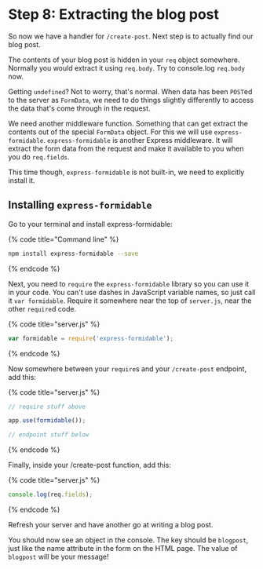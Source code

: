 # Step 8: Extracting the blog post

So now we have a handler for `/create-post`.  Next step is to actually find our blog post.

The contents of your blog post is hidden in your `req` object somewhere. Normally you would extract it using `req.body`. Try to console.log `req.body` now.

Getting `undefined`? Not to worry, that's normal. When data has been `POST`ed to the server as `FormData`, we need to do things slightly differently to access the data that's come through in the request.

We need another middleware function. Something that can get extract the contents out of the special `FormData` object. For this we will use `express-formidable`. `express-formidable` is another Express middleware. It will extract the form data from the request and make it available to you when you do `req.fields`.

This time though, `express-formidable` is not built-in, we need to explicitly install it.

## **Installing `express-formidable`**

Go to your terminal and install express-formidable:

{% code title="Command line" %}
```bash
npm install express-formidable --save
```
{% endcode %}

Next, you need to `require` the `express-formidable` library so you can use it in your code. You can't use dashes in JavaScript variable names, so just call it `var formidable`.  Require it somewhere near the top of `server.js`, near the other `require`d code.

{% code title="server.js" %}
```javascript
var formidable = require('express-formidable');
```
{% endcode %}

Now somewhere between your `require`s and your `/create-post` endpoint, add this:

{% code title="server.js" %}
```javascript
// require stuff above

app.use(formidable());

// endpoint stuff below
```
{% endcode %}

Finally, inside your /create-post function, add this:

{% code title="server.js" %}
```javascript
console.log(req.fields);
```
{% endcode %}

Refresh your server and have another go at writing a blog post.

You should now see an object in the console. The key should be `blogpost`, just like the name attribute in the form on the HTML page. The value of `blogpost` will be your message!

